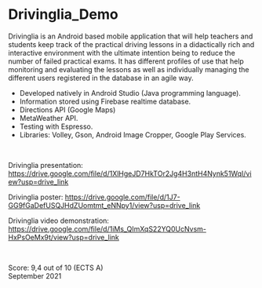 # Drivinglia_Demo

Drivinglia is an Android based mobile application that will help teachers and students keep track of the practical driving lessons in a didactically rich and interactive environment with the ultimate intention being to reduce the number of failed practical exams. It has different profiles of use that help monitoring and evaluating the lessons as well as individually managing the different users registered in the database in an agile way.

- Developed natively in Android Studio (Java programming language). 
- Information stored using Firebase realtime database.
- Directions API (Google Maps)
- MetaWeather API.
- Testing with Espresso.
- Libraries: Volley, Gson, Android Image Cropper, Google Play Services.
<br />

Drivinglia presentation: 
https://drive.google.com/file/d/1XlHgeJD7HkTOr2Jg4H3ntH4Nynk51WqI/view?usp=drive_link

Drivinglia poster:
https://drive.google.com/file/d/1J7-GG9fGaDefUSQJHdZUomtmt_eNNpy1/view?usp=drive_link

Drivinglia video demonstration:
https://drive.google.com/file/d/1iMs_QImXqS22YQ0UcNvsm-HxPsOeMx9t/view?usp=drive_link 

<br />

Score: 9,4 out of 10 (ECTS A)
<br />
September 2021
